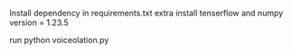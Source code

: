 Install dependency in requirements.txt
    extra install tenserflow and numpy version = 1.23.5

run python voiceolation.py <Audio Path>